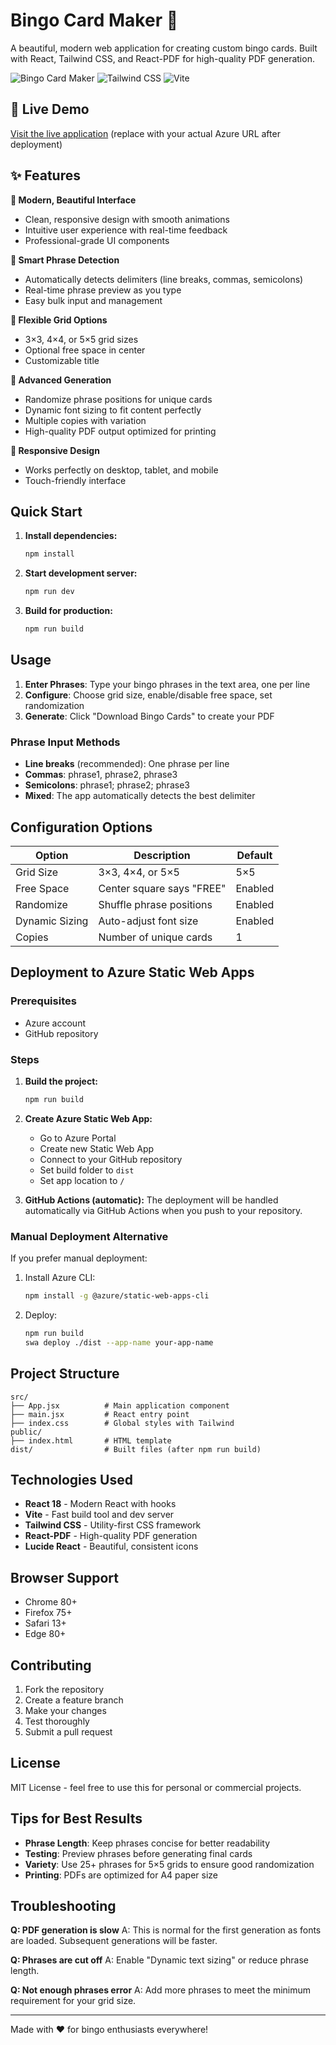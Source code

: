 # Bingo Card Maker 🎯

A beautiful, modern web application for creating custom bingo cards. Built with React, Tailwind CSS, and React-PDF for high-quality PDF generation.

![Bingo Card Maker](https://img.shields.io/badge/React-18-blue?logo=react) ![Tailwind CSS](https://img.shields.io/badge/Tailwind-CSS-38B2AC?logo=tailwind-css) ![Vite](https://img.shields.io/badge/Vite-Build-646CFF?logo=vite)

## 🚀 Live Demo

[Visit the live application](https://your-app-name.azurestaticapps.net) (replace with your actual Azure URL after deployment)

## ✨ Features

**🎨 Modern, Beautiful Interface**
- Clean, responsive design with smooth animations
- Intuitive user experience with real-time feedback
- Professional-grade UI components

**🧠 Smart Phrase Detection**
- Automatically detects delimiters (line breaks, commas, semicolons)
- Real-time phrase preview as you type
- Easy bulk input and management

**📐 Flexible Grid Options**
- 3×3, 4×4, or 5×5 grid sizes
- Optional free space in center
- Customizable title

**🎲 Advanced Generation**
- Randomize phrase positions for unique cards
- Dynamic font sizing to fit content perfectly
- Multiple copies with variation
- High-quality PDF output optimized for printing

**📱 Responsive Design**
- Works perfectly on desktop, tablet, and mobile
- Touch-friendly interface

## Quick Start

1. **Install dependencies:**
   ```bash
   npm install
   ```

2. **Start development server:**
   ```bash
   npm run dev
   ```

3. **Build for production:**
   ```bash
   npm run build
   ```

## Usage

1. **Enter Phrases**: Type your bingo phrases in the text area, one per line
2. **Configure**: Choose grid size, enable/disable free space, set randomization
3. **Generate**: Click "Download Bingo Cards" to create your PDF

### Phrase Input Methods

- **Line breaks** (recommended): One phrase per line
- **Commas**: phrase1, phrase2, phrase3
- **Semicolons**: phrase1; phrase2; phrase3
- **Mixed**: The app automatically detects the best delimiter

## Configuration Options

| Option | Description | Default |
|--------|-------------|---------|
| Grid Size | 3×3, 4×4, or 5×5 | 5×5 |
| Free Space | Center square says "FREE" | Enabled |
| Randomize | Shuffle phrase positions | Enabled |
| Dynamic Sizing | Auto-adjust font size | Enabled |
| Copies | Number of unique cards | 1 |

## Deployment to Azure Static Web Apps

### Prerequisites
- Azure account
- GitHub repository

### Steps

1. **Build the project:**
   ```bash
   npm run build
   ```

2. **Create Azure Static Web App:**
   - Go to Azure Portal
   - Create new Static Web App
   - Connect to your GitHub repository
   - Set build folder to `dist`
   - Set app location to `/`

3. **GitHub Actions (automatic):**
   The deployment will be handled automatically via GitHub Actions when you push to your repository.

### Manual Deployment Alternative

If you prefer manual deployment:

1. Install Azure CLI:
   ```bash
   npm install -g @azure/static-web-apps-cli
   ```

2. Deploy:
   ```bash
   npm run build
   swa deploy ./dist --app-name your-app-name
   ```

## Project Structure

```
src/
├── App.jsx          # Main application component
├── main.jsx         # React entry point
├── index.css        # Global styles with Tailwind
public/
├── index.html       # HTML template
dist/                # Built files (after npm run build)
```

## Technologies Used

- **React 18** - Modern React with hooks
- **Vite** - Fast build tool and dev server
- **Tailwind CSS** - Utility-first CSS framework
- **React-PDF** - High-quality PDF generation
- **Lucide React** - Beautiful, consistent icons

## Browser Support

- Chrome 80+
- Firefox 75+
- Safari 13+
- Edge 80+

## Contributing

1. Fork the repository
2. Create a feature branch
3. Make your changes
4. Test thoroughly
5. Submit a pull request

## License

MIT License - feel free to use this for personal or commercial projects.

## Tips for Best Results

- **Phrase Length**: Keep phrases concise for better readability
- **Testing**: Preview phrases before generating final cards
- **Variety**: Use 25+ phrases for 5×5 grids to ensure good randomization
- **Printing**: PDFs are optimized for A4 paper size

## Troubleshooting

**Q: PDF generation is slow**
A: This is normal for the first generation as fonts are loaded. Subsequent generations will be faster.

**Q: Phrases are cut off**
A: Enable "Dynamic text sizing" or reduce phrase length.

**Q: Not enough phrases error**
A: Add more phrases to meet the minimum requirement for your grid size.

---

Made with ❤️ for bingo enthusiasts everywhere!
